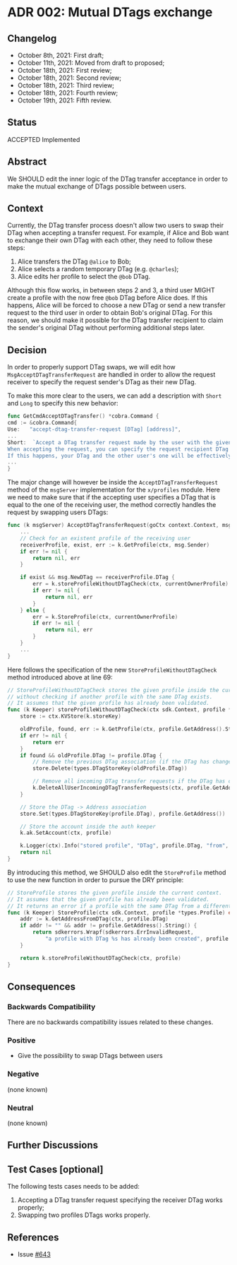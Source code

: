 # ADR 002: Mutual DTags exchange

## Changelog

- October 8th, 2021: First draft;
- October 11th, 2021: Moved from draft to proposed;
- October 18th, 2021: First review;
- October 18th, 2021: Second review;
- October 18th, 2021: Third review;
- October 18th, 2021: Fourth review;
- October 19th, 2021: Fifth review.

## Status

ACCEPTED Implemented

## Abstract

We SHOULD edit the inner logic of the DTag transfer acceptance in order to make
the mutual exchange of DTags possible between users. 

## Context

Currently, the DTag transfer process doesn't allow two users to swap their DTag when accepting a transfer request.
For example, if Alice and Bob want to exchange their own DTag with each other, they need to follow these steps:
1. Alice transfers the DTag `@alice` to Bob;
2. Alice selects a random temporary DTag (e.g. `@charles`);
3. Alice edits her profile to select the `@bob` DTag.

Although this flow works, in between steps 2 and 3, a third user MIGHT create a profile with the now free `@bob` DTag before Alice does. 
If this happens, Alice will be forced to choose a new DTag or send a new transfer request to the third user in order to 
obtain Bob's original DTag. For this reason, we should make it possible for the DTag transfer recipient to claim the 
sender's original DTag without performing additional steps later.

## Decision

In order to properly support DTag swaps, we will edit how `MsgAcceptDTagTransferRequest` are handled in order to allow 
the request receiver to specify the request sender's DTag as their new DTag.

To make this more clear to the users, we can add a description with `Short` and `Long` to specify this new behavior:
```go
func GetCmdAcceptDTagTransfer() *cobra.Command {
cmd := &cobra.Command{
Use:   "accept-dtag-transfer-request [DTag] [address]",
...
Short:  `Accept a DTag transfer request made by the user with the given address.
When accepting the request, you can specify the request recipient DTag as your new DTag. 
If this happens, your DTag and the other user's one will be effectively swapped.`
...
}
```

The major change will however be inside the `AcceptDTagTransferRequest` method of the `msgServer` implementation for 
the `x/profiles` module. Here we need to make sure that if the accepting user specifies a DTag that is equal to the one
of the receiving user, the method correctly handles the request by swapping users DTags:

```go
func (k msgServer) AcceptDTagTransferRequest(goCtx context.Context, msg *types.MsgAcceptDTagTransferRequest) (*types.MsgAcceptDTagTransferRequestResponse, error) {
    ...
    // Check for an existent profile of the receiving user
    receiverProfile, exist, err := k.GetProfile(ctx, msg.Sender)
    if err != nil {
        return nil, err
    }

    if exist && msg.NewDTag == receiverProfile.DTag {
        err = k.storeProfileWithoutDTagCheck(ctx, currentOwnerProfile)
        if err != nil {
            return nil, err
        }
    } else {
        err = k.StoreProfile(ctx, currentOwnerProfile)
        if err != nil {
            return nil, err
        }
    }
    ...
}
```

Here follows the specification of the new `StoreProfileWithoutDTagCheck` method introduced above at line 69:
```go
// StoreProfileWithoutDTagCheck stores the given profile inside the current context
// without checking if another profile with the same DTag exists.
// It assumes that the given profile has already been validated.
func (k Keeper) storeProfileWithoutDTagCheck(ctx sdk.Context, profile *types.Profile) error {
	store := ctx.KVStore(k.storeKey)

	oldProfile, found, err := k.GetProfile(ctx, profile.GetAddress().String())
	if err != nil {
		return err
	}
	if found && oldProfile.DTag != profile.DTag {
		// Remove the previous DTag association (if the DTag has changed)
		store.Delete(types.DTagStoreKey(oldProfile.DTag))

		// Remove all incoming DTag transfer requests if the DTag has changed since these will be invalid now
		k.DeleteAllUserIncomingDTagTransferRequests(ctx, profile.GetAddress().String())
	}

	// Store the DTag -> Address association
	store.Set(types.DTagStoreKey(profile.DTag), profile.GetAddress())

	// Store the account inside the auth keeper
	k.ak.SetAccount(ctx, profile)

	k.Logger(ctx).Info("stored profile", "DTag", profile.DTag, "from", profile.GetAddress())
	return nil
}
```

By introducing this method, we SHOULD also edit the `StoreProfile` method to use the new function in order
to pursue the DRY principle:
```go
// StoreProfile stores the given profile inside the current context.
// It assumes that the given profile has already been validated.
// It returns an error if a profile with the same DTag from a different creator already exists
func (k Keeper) StoreProfile(ctx sdk.Context, profile *types.Profile) error {
	addr := k.GetAddressFromDTag(ctx, profile.DTag)
	if addr != "" && addr != profile.GetAddress().String() {
		return sdkerrors.Wrapf(sdkerrors.ErrInvalidRequest,
			"a profile with DTag %s has already been created", profile.DTag)
	}

	return k.storeProfileWithoutDTagCheck(ctx, profile)
}
```

## Consequences

### Backwards Compatibility

There are no backwards compatibility issues related to these changes.

### Positive

- Give the possibility to swap DTags between users

### Negative

(none known)

### Neutral

(none known)

## Further Discussions

## Test Cases [optional]
The following tests cases needs to be added:
1. Accepting a DTag transfer request specifying the receiver DTag works properly;
2. Swapping two profiles DTags works properly.

## References

- Issue [#643](https://github.com/warmage-sports/mage/issues/643)
